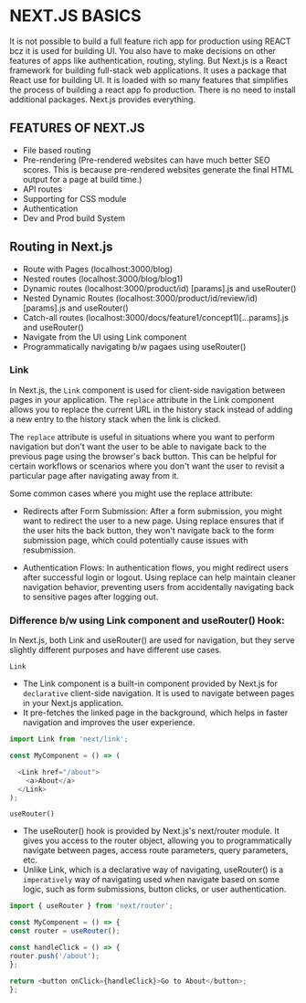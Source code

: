 # NEXT.JS BASICS

It is not possible to build a full feature rich app for production using REACT bcz it is used for building UI. You also have to make decisions on other features of apps like authentication, routing, styling.
But Next.js is a React framework for building full-stack web applications. It uses a package that React use for building UI. It is loaded with so many features that simplifies the process of building a react app fo production. There is no need to install additional packages. Next.js provides everything.

## FEATURES OF NEXT.JS

- File based routing
- Pre-rendering (Pre-rendered websites can have much better SEO scores. This is because pre-rendered websites generate the final HTML output for a page at build time.)
- API routes
- Supporting for CSS module
- Authentication
- Dev and Prod build System

## Routing in Next.js

- Route with Pages (localhost:3000/blog)
- Nested routes (localhost:3000/blog/blog1)
- Dynamic routes (localhost:3000/product/id) [params].js and useRouter()
- Nested Dynamic Routes (localhost:3000/product/id/review/id) [params].js and useRouter()
- Catch-all routes (localhost:3000/docs/feature1/concept1)[...params].js and useRouter()
- Navigate from the UI using Link component
- Programmatically navigating b/w pagaes using useRouter()

### Link

In Next.js, the `Link` component is used for client-side navigation between pages in your application. The `replace` attribute in the Link component allows you to replace the current URL in the history stack instead of adding a new entry to the history stack when the link is clicked.

The `replace` attribute is useful in situations where you want to perform navigation but don't want the user to be able to navigate back to the previous page using the browser's back button. This can be helpful for certain workflows or scenarios where you don't want the user to revisit a particular page after navigating away from it.

Some common cases where you might use the replace attribute:

- Redirects after Form Submission: After a form submission, you might want to redirect the user to a new page. Using replace ensures that if the user hits the back button, they won't navigate back to the form submission page, which could potentially cause issues with resubmission.

- Authentication Flows: In authentication flows, you might redirect users after successful login or logout. Using replace can help maintain cleaner navigation behavior, preventing users from accidentally navigating back to sensitive pages after logging out.

### Difference b/w using Link component and useRouter() Hook:

In Next.js, both Link and useRouter() are used for navigation, but they serve slightly different purposes and have different use cases.

`Link`

- The Link component is a built-in component provided by Next.js for `declarative` client-side navigation. It is used to navigate between pages in your Next.js application.
- It pre-fetches the linked page in the background, which helps in faster navigation and improves the user experience.

```javascript
import Link from 'next/link';

const MyComponent = () => (

  <Link href="/about">
    <a>About</a>
  </Link>
);
```

`useRouter()`

- The useRouter() hook is provided by Next.js's next/router module. It gives you access to the router object, allowing you to programmatically navigate between pages, access route parameters, query parameters, etc.
- Unlike Link, which is a declarative way of navigating, useRouter() is a `imperatively` way of navigating used when navigate based on some logic, such as form submissions, button clicks, or user authentication.

```javascript
import { useRouter } from 'next/router';

const MyComponent = () => {
const router = useRouter();

const handleClick = () => {
router.push('/about');
};

return <button onClick={handleClick}>Go to About</button>;
};

```
